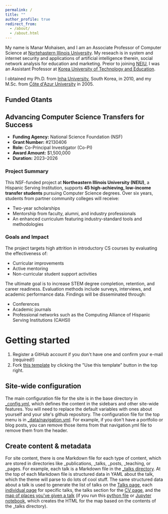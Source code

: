```yaml
---
permalink: /
title: ""
author_profile: true
redirect_from: 
  - /about/
  - /about.html
---
```


My name is Manar Mohaisen, and I am an Associate Professor of Computer Science at [Nortehastern Illinois University](https://www.neiu.edu). My reseach is in system and internet security and applications of artificial intelligence therein, social network analysis for education and marketing. Preior to joining [NEIU](https://www.neiu.edu), I was an Assistant Professor at [Korea University of Technology and Education](koreatech.ac.kr). 

I obtained my Ph.D. from [Inha University](inha.ac.kr), South Korea, in 2010, and my M.Sc. from [Côte d'Azur University](https://univ-cotedazur.fr/) in 2005.


Funded Gtants
-------
 <section>
  <h2>Advancing Computer Science Transfers for Success</h2>
  <ul>
    <li><strong>Funding Agency:</strong> National Science Foundation (NSF)</li>
    <li><strong>Grant Number:</strong> #2130406</li>
    <li><strong>Role:</strong> Co-Principal Investigator (Co-PI)</li>
    <li><strong>Award Amount:</strong> $1,500,000</li>
    <li><strong>Duration:</strong> 2023–2026</li>
  </ul>

  <h3>Project Summary</h3>
  <p>
    This NSF-funded project at <strong>Northeastern Illinois University (NEIU)</strong>, a Hispanic Serving Institution, supports
    <strong>45 high-achieving, low-income transfer students</strong> pursuing Computer Science degrees. Over six years,
    students from partner community colleges will receive:
  </p>
  <ul>
    <li>Two-year scholarships</li>
    <li>Mentorship from faculty, alumni, and industry professionals</li>
    <li>An enhanced curriculum featuring industry-standard tools and methodologies</li>
  </ul>

  <h3>Goals and Impact</h3>
  <p>
    The project targets high attrition in introductory CS courses by evaluating the effectiveness of:
  </p>
  <ul>
    <li>Curricular improvements</li>
    <li>Active mentoring</li>
    <li>Non-curricular student support activities</li>
  </ul>
  <p>
    The ultimate goal is to increase STEM degree completion, retention, and career readiness. Evaluation methods include surveys, interviews, and academic performance data.
    Findings will be disseminated through:
  </p>
  <ul>
    <li>Conferences</li>
    <li>Academic journals</li>
    <li>Professional networks such as the Computing Alliance of Hispanic Serving Institutions (CAHSI)</li>
  </ul>
</section>

Getting started
======
1. Register a GitHub account if you don't have one and confirm your e-mail (required!)
1. Fork [this template](https://github.com/academicpages/academicpages.github.io) by clicking the "Use this template" button in the top right. 


Site-wide configuration
------
The main configuration file for the site is in the base directory in [_config.yml](https://github.com/academicpages/academicpages.github.io/blob/master/_config.yml), which defines the content in the sidebars and other site-wide features. You will need to replace the default variables with ones about yourself and your site's github repository. The configuration file for the top menu is in [_data/navigation.yml](https://github.com/academicpages/academicpages.github.io/blob/master/_data/navigation.yml). For example, if you don't have a portfolio or blog posts, you can remove those items from that navigation.yml file to remove them from the header. 

Create content & metadata
------
For site content, there is one Markdown file for each type of content, which are stored in directories like _publications, _talks, _posts, _teaching, or _pages. For example, each talk is a Markdown file in the [_talks directory](https://github.com/academicpages/academicpages.github.io/tree/master/_talks). At the top of each Markdown file is structured data in YAML about the talk, which the theme will parse to do lots of cool stuff. The same structured data about a talk is used to generate the list of talks on the [Talks page](https://academicpages.github.io/talks), each [individual page](https://academicpages.github.io/talks/2012-03-01-talk-1) for specific talks, the talks section for the [CV page](https://academicpages.github.io/cv), and the [map of places you've given a talk](https://academicpages.github.io/talkmap.html) (if you run this [python file](https://github.com/academicpages/academicpages.github.io/blob/master/talkmap.py) or [Jupyter notebook](https://github.com/academicpages/academicpages.github.io/blob/master/talkmap.ipynb), which creates the HTML for the map based on the contents of the _talks directory).
